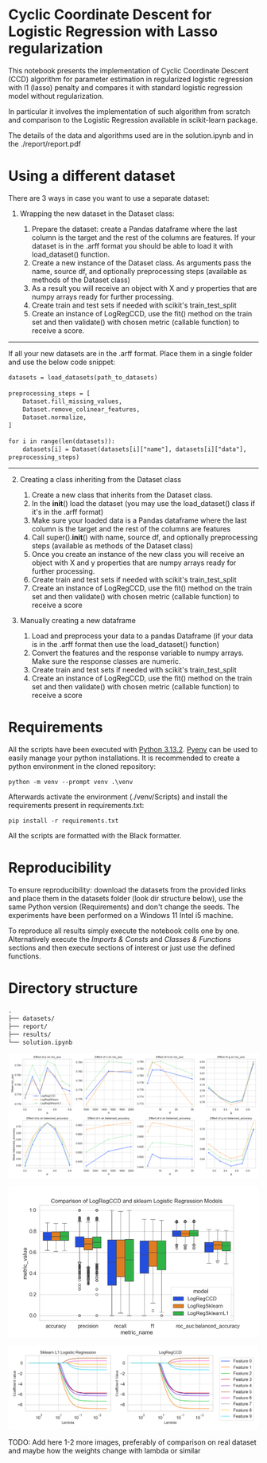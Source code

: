 # Cyclic Coordinate Descent for Logistic Regression with Lasso regularization

This notebook presents the implementation of Cyclic Coordinate Descent (CCD) algorithm for parameter
estimation in regularized logistic regression with l1 (lasso) penalty and compares it with standard
logistic regression model without regularization.

In particular it involves the implementation of such algorithm from scratch and comparison to the Logistic Regression available in scikit-learn package.

The details of the data and algorithms used are in the solution.ipynb and in the ./report/report.pdf

# Using a different dataset

There are 3 ways in case you want to use a separate dataset:

1. Wrapping the new dataset in the Dataset class:

   1. Prepare the dataset: create a Pandas dataframe where the last column is the target and the rest of the columns are features. If your dataset is in the .arff format you should be able to load it with load_dataset() function.
   2. Create a new instance of the Dataset class. As arguments pass the name, source df, and optionally preprocessing steps (available as methods of the Dataset class)
   3. As a result you will receive an object with X and y properties that are numpy arrays ready for further processing.
   4. Create train and test sets if needed with scikit's train_test_split
   5. Create an instance of LogRegCCD, use the fit() method on the train set and then validate() with chosen metric (callable function) to receive a score.

---

If all your new datasets are in the .arff format. Place them in a single folder and use the below code snippet:

```{python}
datasets = load_datasets(path_to_datasets)

preprocessing_steps = [
    Dataset.fill_missing_values,
    Dataset.remove_colinear_features,
    Dataset.normalize,
]

for i in range(len(datasets)):
    datasets[i] = Dataset(datasets[i]["name"], datasets[i]["data"], preprocessing_steps)
```

---

2. Creating a class inheriting from the Dataset class

   1. Create a new class that inherits from the Dataset class.
   2. In the **init**() load the dataset (you may use the load_dataset() class if it's in the .arff format)
   3. Make sure your loaded data is a Pandas dataframe where the last column is the target and the rest of the columns are features
   4. Call super().**init**() with name, source df, and optionally preprocessing steps (available as methods of the Dataset class)
   5. Once you create an instance of the new class you will receive an object with X and y properties that are numpy arrays ready for further processing.
   6. Create train and test sets if needed with scikit's train_test_split
   7. Create an instance of LogRegCCD, use the fit() method on the train set and then validate() with chosen metric (callable function) to receive a score

3. Manually creating a new dataframe

   1. Load and preprocess your data to a pandas Dataframe (if your data is in the .arff format then use the load_dataset() function)
   2. Convert the features and the response variable to numpy arrays. Make sure the response classes are numeric.
   3. Create train and test sets if needed with scikit's train_test_split
   4. Create an instance of LogRegCCD, use the fit() method on the train set and then validate() with chosen metric (callable function) to receive a score

# Requirements

All the scripts have been executed with [Python 3.13.2](https://www.python.org/). [Pyenv](https://github.com/pyenv/pyenv) can be used to easily manage your python installations. It is recommended to create a python environment in the cloned repository:

```
python -m venv --prompt venv .\venv
```

Afterwards activate the environment (./venv/Scripts) and install the requirements present in requirements.txt:

```
pip install -r requirements.txt
```

All the scripts are formatted with the Black formatter.

# Reproducibility

To ensure reproducibility: download the datasets from the provided links and place them in the datasets folder (look dir structure below), use the same Python version (Requirements) and don't change the seeds. The experiments have been performed on a Windows 11 Intel i5 machine.

To reproduce all results simply execute the notebook cells one by one. Alternatively execute the _Imports & Consts_ and _Classes & Functions_ sections and then execute sections of interest or just use the defined functions.

# Directory structure

```
.
├── datasets/
├── report/
├── results/
└── solution.ipynb
```

![Parameter Facet Grid](./results/parameter_facet_grid.png)

![Comparison on synthetic dataset](./results/comparison-synthetic-dataset.png)

![Comparison of the coefficients with redundant feautures](./results/logistic_regression_l1_logregccd_coefficients_redundant_features.png)

TODO: Add here 1-2 more images, preferably of comparison on real dataset and maybe how the weights change with lambda or similar
